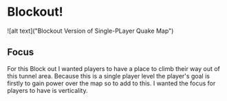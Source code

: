 # Blockout!
![alt text]("Blockout Version of Single-PLayer Quake Map")

## Focus

For this Block out I wanted players to have a place to climb their way out of this tunnel area. 
Because this is a single player level the player's goal is firstly to gain power over the map so to add to this.
I wanted the focus for players to have is verticality. 
